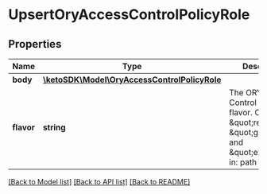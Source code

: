 # UpsertOryAccessControlPolicyRole

## Properties
Name | Type | Description | Notes
------------ | ------------- | ------------- | -------------
**body** | [**\ketoSDK\Model\OryAccessControlPolicyRole**](OryAccessControlPolicyRole.md) |  | [optional] 
**flavor** | **string** | The ORY Access Control Policy flavor. Can be \&quot;regex\&quot;, \&quot;glob\&quot;, and \&quot;exact\&quot;.  in: path | 

[[Back to Model list]](../README.md#documentation-for-models) [[Back to API list]](../README.md#documentation-for-api-endpoints) [[Back to README]](../README.md)


